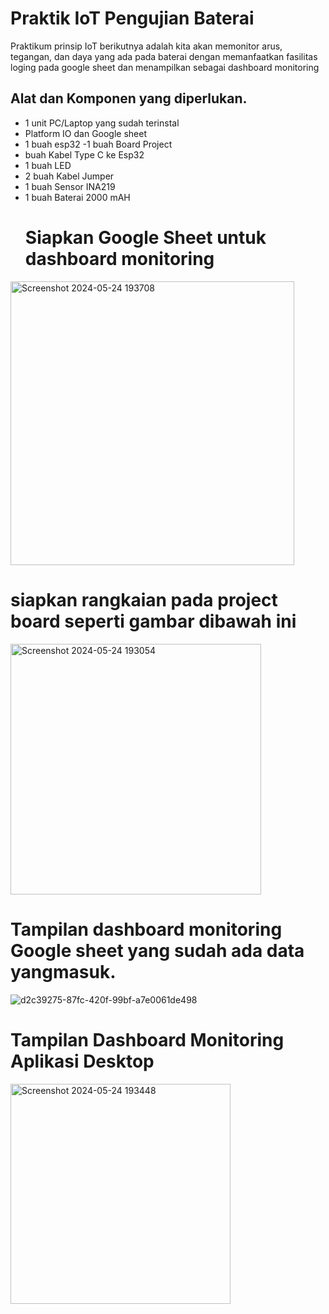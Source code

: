 # Praktik IoT Pengujian Baterai 
Praktikum prinsip IoT berikutnya adalah kita akan memonitor arus, tegangan, dan daya yang ada pada baterai dengan memanfaatkan fasilitas loging pada google sheet dan menampilkan sebagai dashboard monitoring
## Alat dan Komponen yang diperlukan.
- 1 unit PC/Laptop yang sudah terinstal
- Platform IO dan Google sheet
-  1 buah esp32
-1 buah Board Project
-   buah Kabel Type C ke Esp32
- 1 buah LED
- 2 buah Kabel Jumper
- 1 buah Sensor INA219
- 1 buah Baterai 2000 mAH
  # Siapkan Google Sheet untuk  dashboard monitoring
<img width="454" alt="Screenshot 2024-05-24 193708" src="https://github.com/RizalRamdhani/Proyek-IoT-Pengujian-Baterai-/assets/106525434/86d84cf4-d409-4610-b80d-a30c47bff050">

# siapkan rangkaian pada project board seperti gambar dibawah ini 
<img width="401" alt="Screenshot 2024-05-24 193054" src="https://github.com/RizalRamdhani/Proyek-IoT-Pengujian-Baterai-/assets/106525434/2c5220a2-37fa-46df-b715-ff631898f0de">

# Tampilan dashboard monitoring Google sheet yang  sudah ada data yangmasuk. 
![d2c39275-87fc-420f-99bf-a7e0061de498](https://github.com/RizalRamdhani/Proyek-IoT-Pengujian-Baterai-/assets/106525434/dd0694a3-5f5b-41e0-8b23-a202fc44da2b)
# Tampilan Dashboard Monitoring Aplikasi Desktop
<img width="352" alt="Screenshot 2024-05-24 193448" src="https://github.com/RizalRamdhani/Proyek-IoT-Pengujian-Baterai-/assets/106525434/3326df44-e39e-49ee-9697-600b45f6ad9c">
